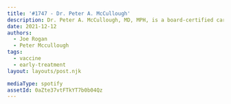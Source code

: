 ```yaml
---
title: '#1747 - Dr. Peter A. McCullough'
description: Dr. Peter A. McCullough, MD, MPH, is a board-certified cardiologist who has testified before committees of the US and Texas Senate regarding the treatment of COVID-19 and management of the ongoing pandemic.
date: 2021-12-12
authors:
  - Joe Rogan
  - Peter Mccullough
tags:
  - vaccine
  - early-treatment
layout: layouts/post.njk

mediaType: spotify
assetId: 0aZte37vtFTkYT7b0b04Qz
---
```

